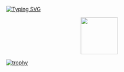 [![Typing SVG](https://readme-typing-svg.demolab.com?font=Fira+Code&pause=1000&color=851617&center=true&width=435&lines=Hi!+I'm+Max)](https://git.io/typing-svg)
<div id="header" align="center">
  <img src="https://i.gifer.com/XwI4.gif" width="100"/>
</div>


[![trophy](https://github-profile-trophy.vercel.app/?username=ryo-ma&theme=dracula)](https://github.com/ryo-ma/github-profile-trophy)
